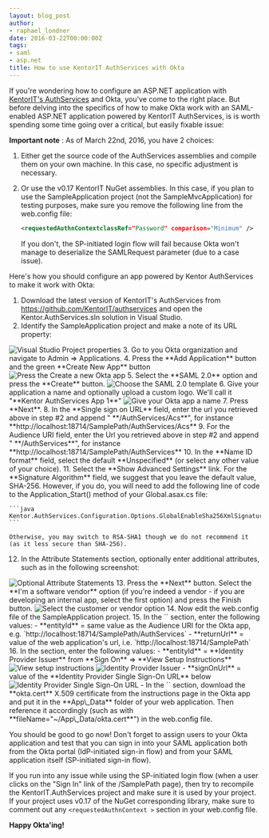```yaml
---
layout: blog_post
author:
- raphael_londner
date: 2016-03-22T00:00:00Z
tags:
- saml
- asp.net
title: How to use KentorIT AuthServices with Okta
---
```


If you're wondering how to configure an ASP.NET application with [KentorIT's AuthServices](https://github.com/KentorIT/authservices) and Okta, you've come to the right place. But before delving into the specifics of how to make Okta work with an SAML-enabled ASP.NET application powered by KentorIT AuthServices, is is worth spending some time going over a critical, but easily fixable issue:

**Important note** : As of March 22nd, 2016, you have 2 choices:

1. Either get the source code of the AuthServices assemblies and compile them on your own machine. In this case, no specific adjustment is necessary.

2. Or use the v0.17 KentorIT NuGet assemblies. In this case, if you plan to use the SampleApplication project (not the SampleMvcApplication) for testing purposes, make sure you remove the following line from the web.config file:

    ```xml
    <requestedAuthnContextclassRef="Password" comparison="Minimum" />
    ```

    If you don't, the SP-initiated login flow will fail because Okta won't manage to deserialize the SAMLRequest parameter (due to a case issue).

Here's how you should configure an app powered by Kentor AuthServices to make it work with Okta:

1. Download the latest version of KentorIT's AuthServices from <https://github.com/KentorIT/authservices> and open the Kentor.AuthServices.sln solution in Visual Studio.
2. Identify the SampleApplication project and make a note of its URL property:
  <img src="/img/KentorOkta/VSProjectProperties.png" alt="Visual Studio Project properties">
3. Go to you Okta organization and navigate to Admin => Applications.
4. Press the **Add Application** button and the green **Create New App** button
  <img src="/img/KentorOkta/CreateNewAppButton.png" alt="Press the Create a new Okta app">
5. Select the **SAML 2.0** option and press the **Create** button.
  <img src="/img/KentorOkta/SAML2Option.png" alt="Choose the SAML 2.0 template">
6. Give your application a name and optionally upload a custom logo. We'll call it "**Kentor AuthServices App 1**"
  <img src="/img/KentorOkta/OktaAppName.png" alt="Give your Okta app a name">
7. Press **Next**.
8. In the **Single sign on URL** field, enter the url you retrieved above in step #2 and append " **/AuthServices/Acs**", for instance **http://localhost:18714/SamplePath/AuthServices/Acs**
9. For the Audience URI field, enter the Url you retrieved above in step #2 and append " **/AuthServices**", for instance **http://localhost:18714/SamplePath/AuthServices**
10. In the **Name ID format** field, select the default **Unspecified** (or select any other value of your choice).
11. Select the **Show Advanced Settings** link. For the **Signature Algorithm** field, we suggest that you leave the default value, SHA-256. However, if you do, you will need to add the following line of code to the Application_Start() method of your Global.asax.cs file:

    ```java
    Kentor.AuthServices.Configuration.Options.GlobalEnableSha256XmlSignatures();
    ```

    Otherwise, you may switch to RSA-SHA1 though we do not recommend it (as it less secure than SHA-256).
12. In the Attribute Statements section, optionally enter additional attributes, such as in the following screenshot:
  <img src="/img/KentorOkta/OptionalAttributeStatements.png" alt="Optional Attribute Statements">
13. Press the **Next** button. Select the **I'm a software vendor** option (if you're indeed a vendor - if you are developing an internal app, select the first option) and press the Finish button.
  <img src="/img/KentorOkta/VendorOrCustomerOption.png" alt="Select the customer or vendor option">
14. Now edit the web.config file of the SampleApplication project.
15. In the `<kentor.authServices>` section, enter the following values:
  - **entityId** = same value as the Audience URI for the Okta app, e.g. `http://localhost:18714/SamplePath/AuthServices`
  - **returnUrl** = value of the web application's url, i.e. `http://localhost:18714/SamplePath`
16. In the <identityProviders> section, enter the following values:
  - **entityId** = **Identity Provider Issuer** from **Sign On** => **View Setup Instructions**
    <img src="/img/KentorOkta/ViewSetupInstructions.png" alt="View setup instructions">
    <img src="/img/KentorOkta/IdentityProviderIssuer.png" alt="Identity Provider Issuer">
  - **signOnUrl** = value of the **Identity Provider Single Sign-On URL** below
    <img src="/img/KentorOkta/IdPSSOUrl.png" alt="Identity Provider Single Sign-On URL">
  - In the `<signingCertificate>` section, download the **okta.cert** X.509 certificate from the instructions page in the Okta app and put it in the **App\_Data** folder of your web application. Then reference it accordingly (such as with **fileName="~/App\_Data/okta.cert**") in the web.config file.


You should be good to go now! Don't forget to assign users to your Okta application and test that you can sign in into your SAML application both from the Okta portal (IdP-initiated sign-in flow) and from your SAML application itself (SP-initiated sign-in flow).

If you run into any issue while using the SP-initiated login flow (when a user clicks on the "Sign In" link of the /SamplePath page), then try to recompile the KentorIT.AuthServices project and make sure it is used by your project. If your project uses v0.17 of the NuGet corresponding library, make sure to comment out any `<requestedAuthnContext >` section in your web.config file.

**Happy Okta'ing!**
